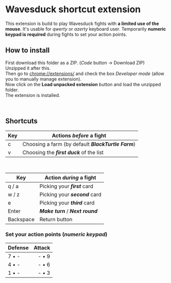 # Wavesduck shortcut extension

This extension is build to play Wavesduck fights with **a limited use of the mouse**. It's usable for *qwerty* or *azerty* keyboard user. Temporarily **numeric keypad is required** during fights to set your action points.


## How to install

First download this folder as a ZIP. (*Code* button -> Download ZIP) Unzipped it after this.  
Then go to [chrome://extensions/]() and check the box *Developer mode* (allow you to manually manage extension).  
Now click on the **Load unpacked extension** button and load the unzipped folder.  
The extension is installed.

<br>

## Shortcuts

| Key | Actions *before* a fight 
| --- | ---
| c   | Choosing a farm (by default ***BlackTurtle Farm***) 
| v   | Choosing the ***first duck*** of the list

<br>

| Key        | Action *during* a fight 
| ---        | ---
| q / a      | Picking your ***first*** card
| w / z      | Picking your ***second*** card
| e          | Picking your ***third*** card
| Enter      | ***Make turn*** / ***Next round***
| Backspace  | Return button

### Set your action points (*numeric keypad*)  
| Defense | Attack
| :---    | ---:
| 7 • -   | - • 9
| 4 • -   | - • 6
| 1 • -   | - • 3
